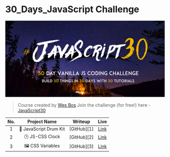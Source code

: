 # 30_Days_JavaScript Challenge

![](js30.png)

> Course created by [Wes Bos](https://github.com/wesbos)
> Join the challenge (for free!) here - [JavaScript30](https://javascript30.com/account)

| No. | Project Name | Writeup | Live |
|:-----:|:--------:|:-----------:|:------:|
| 1 | 🥁 JavaScript Drum Kit | [GitHub][1] | [Link](https://ramniwasmahala007.github.io/30-Days_JavaScript/01-JS-Drum-Kit/) |
| 2 | 🕒 JS-CSS Clock | [GitHub][2] | [Link](https://ramniwasmahala007.github.io/30-Days_JavaScript/02-JS-CSS-Clock/)
| 3 | 🖼 CSS Variables | [GitHub][3] | [Link](https://ramniwasmahala007.github.io/30-Days_JavaScript/03-JS-CSS-Variables/) |